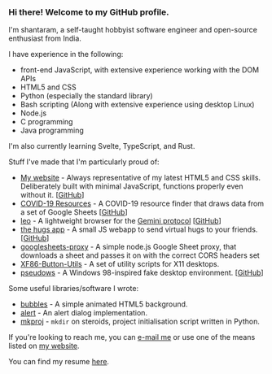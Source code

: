 ### Hi there! Welcome to my GitHub profile.

I'm shantaram, a self-taught hobbyist software engineer and open-source enthusiast from India.

I have experience in the following:
* front-end JavaScript, with extensive experience working with the DOM APIs
* HTML5 and CSS
* Python (especially the standard library)
* Bash scripting (Along with extensive experience using desktop Linux)
* Node.js
* C programming
* Java programming

I'm also currently learning Svelte, TypeScript, and Rust.

Stuff I've made that I'm particularly proud of:
* [My website](https://shantaram.xyz) - Always representative of my latest HTML5 and CSS skills. Deliberately built with minimal JavaScript, functions properly even without it. \[[GitHub](https://github.com/xyzshantaram/newsite)\]
* [COVID-19 Resources](https://xyzshantaram.github.io/covid19-resource-site) - A COVID-19 resource finder that draws data from a set of Google Sheets \[[GitHub](https://github.com/xyzshantaram/covid19-resource-site)\]
* [leo](https://pypi.org/project/leo-gmi/) - A lightweight browser for the [Gemini protocol](https://gemini.circumlunar.space/) \[[GitHub](https://github.com/xyzshantaram/leo)\]
* [the hugs app](https://shantaram.xyz/hugs) - A small JS webapp to send virtual hugs to your friends. \[[GitHub](https://github.com/xyzshantaram/hugs)\]
* [googlesheets-proxy](https://github.com/xyzshantaram/googlesheets-proxy) - A simple node.js Google Sheet proxy, that downloads a sheet and passes it on with the correct CORS headers set
* [XF86-Button-Utils](https://github.com/xyzshantaram/XF86-Button-Utils) - A set of utility scripts for X11 desktops.
* [pseudows](https://xyzshantaram.github.io/pseudows/) - A Windows 98-inspired fake desktop environment. \[[GitHub](https://github.com/xyzshantaram/pseudows)\]

Some useful libraries/software I wrote:
* [bubbles](https://github.com/xyzshantaram/bubbles) - A simple animated HTML5 background.
* [alert](https://github.com/xyzshantaram/alert) - An alert dialog implementation.
* [mkproj](https://github.com/xyzshantaram/mkproj) - `mkdir` on steroids, project initialisation script written in Python.

If you're looking to reach me, you can [e-mail me](mailto:me@shantaram.xyz) or use one of the means listed on [my website](https://shantaram.xyz/contact/).

You can find my resume [here](https://xyzshantaram.github.io/resume/).
